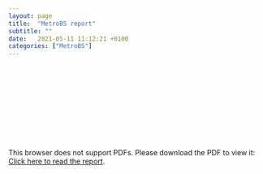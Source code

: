 ```yaml
---
layout: page
title:  "MetroBS report"
subtitle: ""
date:   2021-05-11 11:12:21 +0100
categories: ["MetroBS"]
---
```



<object data="https://github.com/freshq99/freshq99.github.io/blob/master/docs/MetroBS-Report.pdf" type="application/pdf" width="700px" height="700px">
    <embed src="https://github.com/freshq99/freshq99.github.io/blob/master/docs/MetroBS-Report.pdf">
        <p>This browser does not support PDFs. Please download the PDF to view it: <a href="https://github.com/freshq99/freshq99.github.io/blob/master/docs/MetroBS-Report.pdf">Click here to read the report</a>.</p>
    </embed>
</object>

